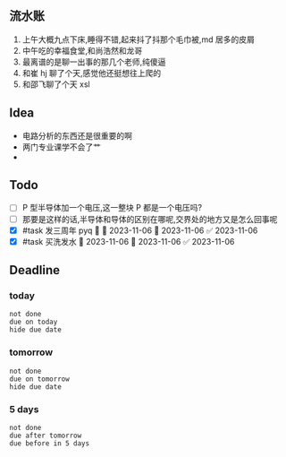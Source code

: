 ## 流水账
1. 上午大概九点下床,睡得不错,起来抖了抖那个毛巾被,md 居多的皮屑
2. 中午吃的幸福食堂,和尚浩然和龙哥
3. 最离谱的是聊一出事的那几个老师,纯傻逼
4. 和崔 hj 聊了个天,感觉他还挺想往上爬的
5. 和邵飞聊了个天 xsl

## Idea
- 电路分析的东西还是很重要的啊
- 两门专业课学不会了艹
- 

## Todo
- [ ] P 型半导体加一个电压,这一整块 P 都是一个电压吗?
- [ ] 那要是这样的话,半导体和导体的区别在哪呢,交界处的地方又是怎么回事呢
- [x] #task 发三周年 pyq 🔺 🛫 2023-11-06 📅 2023-11-06 ✅ 2023-11-06
- [x] #task 买洗发水 🛫 2023-11-06 📅 2023-11-06 ✅ 2023-11-06

## Deadline
### today
```tasks
not done
due on today
hide due date
```
### tomorrow
```tasks
not done
due on tomorrow
hide due date
```
### 5 days
```tasks
not done
due after tomorrow
due before in 5 days
```
